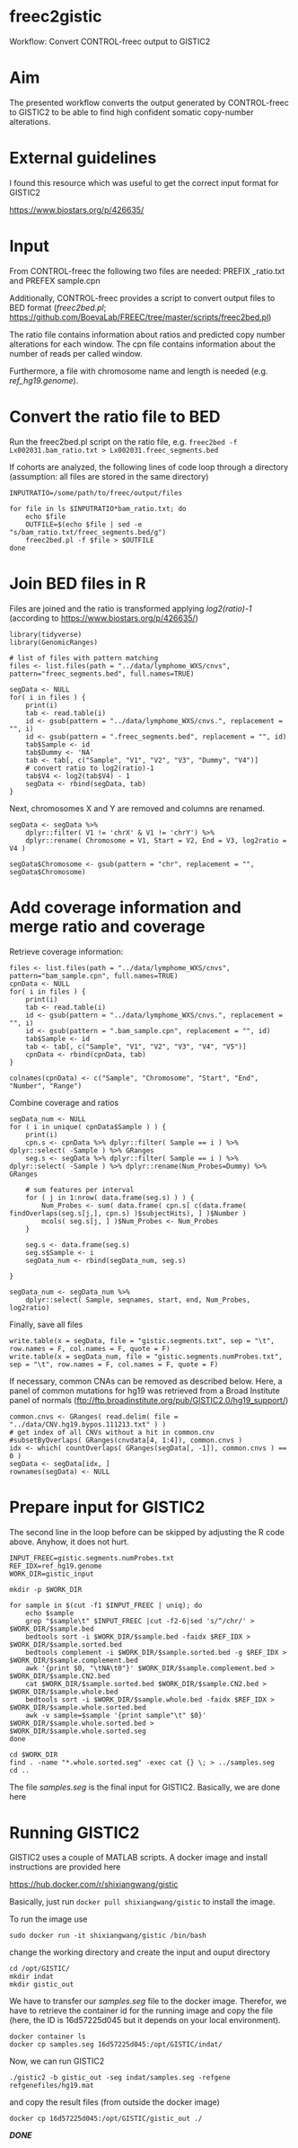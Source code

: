 # freec2gistic
Workflow: Convert CONTROL-freec output to GISTIC2

# Aim
The presented workflow converts the output generated by CONTROL-freec to GISTIC2 to be able to find high confident somatic copy-number alterations.

# External guidelines
I found this resource which was useful to get the correct input format for GISTIC2

https://www.biostars.org/p/426635/

# Input

From CONTROL-freec the following two files are needed: PREFIX _ratio.txt and PREFEX sample.cpn

Additionally, CONTROL-freec provides a script to convert output files to BED format (_freec2bed.pl_; https://github.com/BoevaLab/FREEC/tree/master/scripts/freec2bed.pl)

The ratio file contains information about ratios and predicted copy number alterations for each window. The cpn file contains information about the number of reads per called window.

Furthermore, a file with chromosome name and length is needed (e.g. _ref_hg19.genome_).

# Convert the ratio file to BED

Run the freec2bed.pl script on the ratio file, e.g. `freec2bed -f Lx002031.bam_ratio.txt > Lx002031.freec_segments.bed`

If cohorts are analyzed, the following lines of code loop through a directory (assumption: all files are stored in the same directory)

```
INPUTRATIO=/some/path/to/freec/output/files

for file in ls $INPUTRATIO*bam_ratio.txt; do
	echo $file
	OUTFILE=$(echo $file | sed -e "s/bam_ratio.txt/freec_segments.bed/g")
	freec2bed.pl -f $file > $OUTFILE
done
```

# Join BED files in R

Files are joined and the ratio is transformed applying _log2(ratio)-1_ (according to https://www.biostars.org/p/426635/)

```
library(tidyverse)
library(GenomicRanges)

# list of files with pattern matching
files <- list.files(path = "../data/lymphome_WXS/cnvs", pattern="freec_segments.bed", full.names=TRUE)

segData <- NULL
for( i in files ) {
    print(i)
    tab <- read.table(i)
    id <- gsub(pattern = "../data/lymphome_WXS/cnvs.", replacement = "", i)
    id <- gsub(pattern = ".freec_segments.bed", replacement = "", id)
    tab$Sample <- id
    tab$Dummy <- 'NA'
    tab <- tab[, c("Sample", "V1", "V2", "V3", "Dummy", "V4")]
    # convert ratio to log2(ratio)-1
    tab$V4 <- log2(tab$V4) - 1
    segData <- rbind(segData, tab)
}
```

Next, chromosomes X and Y are removed and columns are renamed.

```
segData <- segData %>% 
    dplyr::filter( V1 != 'chrX' & V1 != 'chrY') %>% 
    dplyr::rename( Chromosome = V1, Start = V2, End = V3, log2ratio = V4 )

segData$Chromosome <- gsub(pattern = "chr", replacement = "", segData$Chromosome)
```

# Add coverage information and merge ratio and coverage

Retrieve coverage information:

```
files <- list.files(path = "../data/lymphome_WXS/cnvs", pattern="bam_sample.cpn", full.names=TRUE)
cpnData <- NULL
for( i in files ) {
    print(i)
    tab <- read.table(i)
    id <- gsub(pattern = "../data/lymphome_WXS/cnvs.", replacement = "", i)
    id <- gsub(pattern = ".bam_sample.cpn", replacement = "", id)
    tab$Sample <- id
    tab <- tab[, c("Sample", "V1", "V2", "V3", "V4", "V5")]
    cpnData <- rbind(cpnData, tab)
}

colnames(cpnData) <- c("Sample", "Chromosome", "Start", "End", "Number", "Range")
```

Combine coverage and ratios

```
segData_num <- NULL
for ( i in unique( cpnData$Sample ) ) {
    print(i)
    cpn.s <- cpnData %>% dplyr::filter( Sample == i ) %>% dplyr::select( -Sample ) %>% GRanges
    seg.s <- segData %>% dplyr::filter( Sample == i ) %>% dplyr::select( -Sample ) %>% dplyr::rename(Num_Probes=Dummy) %>% GRanges
    
    # sum features per interval
    for ( j in 1:nrow( data.frame(seg.s) ) ) {
        Num_Probes <- sum( data.frame( cpn.s[ c(data.frame( findOverlaps(seg.s[j,], cpn.s) )$subjectHits), ] )$Number )
        mcols( seg.s[j, ] )$Num_Probes <- Num_Probes
    }
    
    seg.s <- data.frame(seg.s)
    seg.s$Sample <- i
    segData_num <- rbind(segData_num, seg.s)
    
}

segData_num <- segData_num %>% 
    dplyr::select( Sample, seqnames, start, end, Num_Probes, log2ratio)
```

Finally, save all files

```
write.table(x = segData, file = "gistic.segments.txt", sep = "\t", row.names = F, col.names = F, quote = F)
write.table(x = segData_num, file = "gistic.segments.numProbes.txt", sep = "\t", row.names = F, col.names = F, quote = F)
```

If necessary, common CNAs can be removed as described below. Here, a panel of common mutations for hg19 was retrieved from a Broad Institute panel of normals (ftp://ftp.broadinstitute.org/pub/GISTIC2.0/hg19_support/)

```
common.cnvs <- GRanges( read.delim( file = "../data/CNV.hg19.bypos.111213.txt" ) )
# get index of all CNVs without a hit in common.cnv
#subsetByOverlaps( GRanges(cnvdata[4, 1:4]), common.cnvs ) 
idx <- which( countOverlaps( GRanges(segData[, -1]), common.cnvs ) == 0 )
segData <- segData[idx, ]
rownames(segData) <- NULL
```

# Prepare input for GISTIC2

The second line in the loop before can be skipped by adjusting the R code above. Anyhow, it does not hurt.

```
INPUT_FREEC=gistic.segments.numProbes.txt
REF_IDX=ref_hg19.genome
WORK_DIR=gistic_input

mkdir -p $WORK_DIR

for sample in $(cut -f1 $INPUT_FREEC | uniq); do
    echo $sample
    grep "$sample\t" $INPUT_FREEC |cut -f2-6|sed 's/^/chr/' > $WORK_DIR/$sample.bed
    bedtools sort -i $WORK_DIR/$sample.bed -faidx $REF_IDX > $WORK_DIR/$sample.sorted.bed
    bedtools complement -i $WORK_DIR/$sample.sorted.bed -g $REF_IDX > $WORK_DIR/$sample.complement.bed
    awk '{print $0, "\tNA\t0"}' $WORK_DIR/$sample.complement.bed > $WORK_DIR/$sample.CN2.bed
    cat $WORK_DIR/$sample.sorted.bed $WORK_DIR/$sample.CN2.bed > $WORK_DIR/$sample.whole.bed
    bedtools sort -i $WORK_DIR/$sample.whole.bed -faidx $REF_IDX > $WORK_DIR/$sample.whole.sorted.bed
    awk -v sample=$sample '{print sample"\t" $0}' $WORK_DIR/$sample.whole.sorted.bed > $WORK_DIR/$sample.whole.sorted.seg
done

cd $WORK_DIR
find . -name "*.whole.sorted.seg" -exec cat {} \; > ../samples.seg
cd ..
```

The file _samples.seg_ is the final input for GISTIC2. Basically, we are done here

# Running GISTIC2 

GISTIC2 uses a couple of MATLAB scripts. A docker image and install instructions are provided here

https://hub.docker.com/r/shixiangwang/gistic

Basically, just run `docker pull shixiangwang/gistic` to install the image.

To run the image use

```
sudo docker run -it shixiangwang/gistic /bin/bash
```

change the working directory and create the input and ouput directory

```
cd /opt/GISTIC/
mkdir indat
mkdir gistic_out
```



We have to transfer our _samples.seg_ file to the docker image. Therefor, we have to retrieve the container id for the running image and copy the file (here, the ID is 16d57225d045 but it depends on your local environment).

```
docker container ls
docker cp samples.seg 16d57225d045:/opt/GISTIC/indat/
```

Now, we can run GISTIC2

```
./gistic2 -b gistic_out -seg indat/samples.seg -refgene refgenefiles/hg19.mat
```

and copy the result files (from outside the docker image)

```
docker cp 16d57225d045:/opt/GISTIC/gistic_out ./
```

***DONE***

